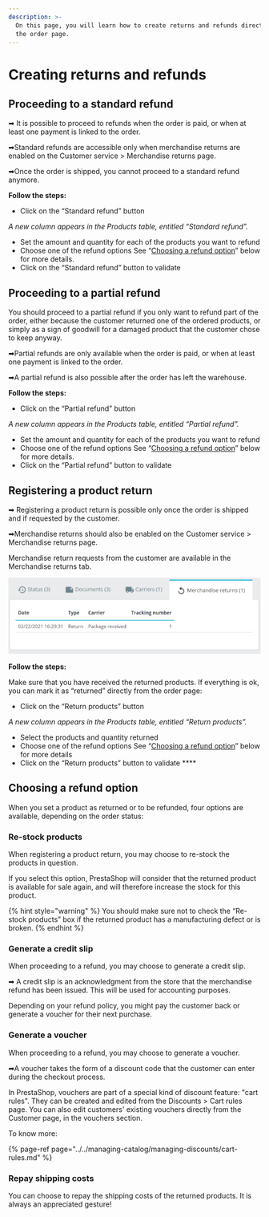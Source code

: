 ```yaml
---
description: >-
  On this page, you will learn how to create returns and refunds directly from
  the order page.
---
```


# Creating returns and refunds

## **Proceeding to a standard refund**

➡ It is possible to proceed to refunds when the order is paid, or when at least one payment is linked to the order. 

➡Standard refunds are accessible only when merchandise returns are enabled on the Customer service &gt; Merchandise returns page. 

➡Once the order is shipped, you cannot proceed to a standard refund anymore.

**Follow the steps:**

* Click on the “Standard refund” button

_A new column appears in the Products table, entitled “Standard refund”._

* Set the amount and quantity for each of the products you want to refund
* Choose one of the refund options See “[Choosing a refund option](https://prestashop.gitbook.io/english-documentation-1-7/user-guide/selling/managing-orders/order-page-management/creating-returns-and-refunds#choosing-a-refund-option)” below for more details.
* Click on the “Standard refund” button to validate

## **Proceeding to a partial refund** 

You should proceed to a partial refund if you only want to refund part of the order, either because the customer returned one of the ordered products, or simply as a sign of goodwill for a damaged product that the customer chose to keep anyway.

➡Partial refunds are only available when the order is paid, or when at least one payment is linked to the order. 

➡A partial refund is also possible after the order has left the warehouse. 

**Follow the steps:**

* Click on the “Partial refund” button

_A new column appears in the Products table, entitled “Partial refund”._

* Set the amount and quantity for each of the products you want to refund
* Choose one of the refund options See “[Choosing a refund option](https://prestashop.gitbook.io/english-documentation-1-7/user-guide/selling/managing-orders/order-page-management/creating-returns-and-refunds#choosing-a-refund-option)” below for more details.
* Click on the “Partial refund” button to validate 

## **Registering a product return**

➡ Registering a product return is possible only once the order is shipped and if requested by the customer. 

➡Merchandise returns should also be enabled on the Customer service &gt; Merchandise returns page.

Merchandise return requests from the customer are available in the Merchandise returns tab. 

![Merchandise returns tab in the administrative section \(Order page\)](../../../../.gitbook/assets/image%20%2824%29.png)

**Follow the steps:**

Make sure that you have received the returned products. If everything is ok, you can mark it as “returned” directly from the order page:

* Click on the “Return products” button

_A new column appears in the Products table, entitled “Return products”._

* Select the products and quantity returned
* Choose one of the refund options See “[Choosing a refund option](https://prestashop.gitbook.io/english-documentation-1-7/user-guide/selling/managing-orders/order-page-management/creating-returns-and-refunds#choosing-a-refund-option)” below for more details
* Click on the “Return products” button to validate ****

## **‌Choosing a refund option**

When you set a product as returned or to be refunded, four options are available, depending on the order status: 

### **Re-stock products** 

When registering a product return, you may choose to re-stock the products in question.

If you select this option, PrestaShop will consider that the returned product is available for sale again, and will therefore increase the stock for this product. 

{% hint style="warning" %}
You should make sure not to check the “Re-stock products” box if the returned product has a manufacturing defect or is broken.
{% endhint %}

### **Generate a credit slip** 

When proceeding to a refund, you may choose to generate a credit slip. 

➡ A credit slip is an acknowledgment from the store that the merchandise refund has been issued. This will be used for accounting purposes.

Depending on your refund policy, you might pay the customer back or generate a voucher for their next purchase.

### **Generate a voucher**

When proceeding to a refund, you may choose to generate a voucher.

➡A voucher takes the form of a discount code that the customer can enter during the checkout process.   
  
In PrestaShop, vouchers are part of a special kind of discount feature: "cart rules". They can be created and edited from the Discounts &gt; Cart rules page. You can also edit customers' existing vouchers directly from the Customer page, in the vouchers section.  
  
To know more:

{% page-ref page="../../managing-catalog/managing-discounts/cart-rules.md" %}

### **Repay shipping costs**

You can choose to repay the shipping costs of the returned products. It is always an appreciated gesture! 

